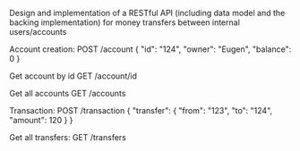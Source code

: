 Design and implementation of a RESTful API (including data model and the backing implementation) for money transfers between internal users/accounts

Account creation:
POST /account
{
    "id": "124",
    "owner": "Eugen",
    "balance": 0
}

Get account by id
GET /account/id

Get all accounts
GET /accounts

Transaction:
POST /transaction
{
    "transfer": {
    	"from": "123",
    	"to": "124",
    	"amount": 120
    }
}

Get all transfers:
GET /transfers
